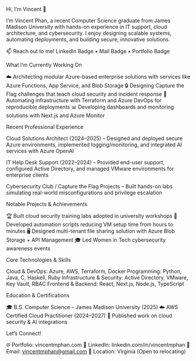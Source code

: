 Hi, I’m Vincent 👋

I’m Vincent Phan, a recent Computer Science graduate from James Madison University with hands-on experience in IT support, cloud architecture, and cybersecurity. I enjoy designing scalable systems, automating deployments, and building secure, innovative solutions.

📫 Reach out to me!
LinkedIn Badge • Mail Badge • Portfolio Badge

What I’m Currently Working On

☁️ Architecting modular Azure-based enterprise solutions with services like Azure Functions, App Service, and Blob Storage
🔒 Designing Capture the Flag challenges that teach cloud security and incident response
🚀 Automating infrastructure with Terraform and Azure DevOps for reproducible deployments
📊 Developing dashboards and monitoring solutions with Next.js and Azure Monitor

Recent Professional Experience

Cloud Solutions Architect (2024–2025) – Designed and deployed secure Azure environments, implemented logging/monitoring, and integrated AI services with Azure OpenAI

IT Help Desk Support (2022–2024) – Provided end-user support, configured Active Directory, and managed VMware environments for enterprise clients

Cybersecurity Club / Capture the Flag Projects – Built hands-on labs simulating real-world misconfigurations and privilege escalation

Notable Projects & Achievements

🏆 Built cloud security training labs adopted in university workshops
🤖 Developed automation scripts reducing VM setup time from hours to minutes
🖥️ Designed multi-tenant file sharing solution with Azure Blob Storage + API Management
🎓 Led Women in Tech cybersecurity awareness events

Core Technologies & Skills

Cloud & DevOps: Azure, AWS, Terraform, Docker
Programming: Python, Java, C, Haskell, Ruby
Infrastructure & Security: Active Directory, VMware, Key Vault, RBAC
Frontend & Backend: React, Next.js, Node.js, TypeScript

Education & Certifications

🎓 B.S. Computer Science – James Madison University (2025)
☁️ AWS Certified Cloud Practitioner (2024–2027)
📄 Published work on cloud security & AI integrations

Let’s Connect!

🌐 Portfolio: vincentmphan.com
💼 LinkedIn: linkedin.com/in/vincentmphan
📧 Email: vincentmphan@gmail.com
📍 Location: Virginia (Open to relocating)
